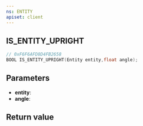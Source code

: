 ```yaml
---
ns: ENTITY
apiset: client
---
```

## IS_ENTITY_UPRIGHT

```c
// 0xF6F6AFD8D4FB2658
BOOL IS_ENTITY_UPRIGHT(Entity entity,float angle);
```


## Parameters
* **entity**:
* **angle**:

## Return value